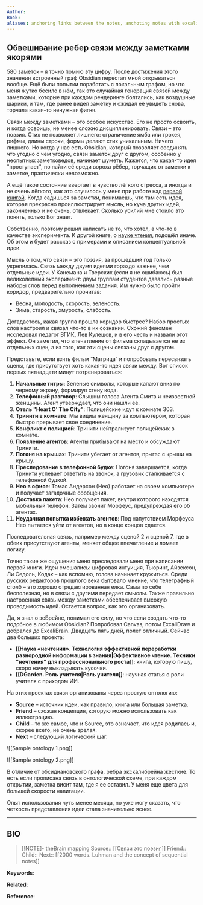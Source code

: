 ```yaml
---
Author: 
Book: 
aliases: anchoring links between the notes, anchoting notes with excalibrain
---
```

## Обвешивание ребер связи между заметками якорями

580 заметок – я точно помню эту цифру. После достижения этого значения встроенный граф Obsidian перестал мной открываться вообще. Ещё были попытки поработать с локальным графом, но что меня жутко бесило в нём, так это случайная генерация связей между заметками, которые при каждом рендеринге болтались, как воздушные шарики, и там, где ранее видел заметку и ожидал её увидеть снова, торчала какая-то ненужная фигня.

Связи между заметками – это особое искусство. Его не просто освоить, и когда освоишь, не менее сложно дисциплинировать. Связи – это поэзия. Стих не позволяет лишнего: ограничение ямба или трохея, рифмы, длины строки, формы делают стих уникальным. Ничего лишнего. Но когда у нас есть Obsidian, который позволяет соединять что угодно с чем угодно, связи заметок друг с другом, особенно у неопытных заметковедов, начинает шуметь. Кажется, что какая-то идея "проступает", но найти её среди вороха рёбер, торчащих от заметки к заметке, практически невозможно.

А ещё такое состояние ввергает в чувство лёгкого стресса, а иногда и не очень лёгкого, как это случилось у меня при работе над [первой книгой](https://rustamagamaliev.ru/?page_id=1510). Когда садишься за заметки, понимаешь, что там есть идея, которая прекрасно проиллюстрирует мысль, но куча других идей, законченных и не очень, отвлекает. Сколько усилий мне стоило это понять, только Бог знает.

Собственно, поэтому решил написать не то, что хотел, а что-то в качестве эксперимента. К другой книге, о [науке чтения](https://rustamagamaliev.ru/?page_id=1962), подошёл иначе. Об этом и будет рассказ с примерами и описанием концептуальной идеи. 

Мысль о том, что связи – это поэзия, за прошедший год только укрепилась. Связь между двумя идеями гораздо важнее, чем отдельные идеи. У Канемана и Тверских (если я не ошибаюсь) был великолепный эксперимент: двум группам студентов давались разные наборы слов перед выполнением задания. Им нужно было пройти коридор, предварительно прочитав:

- Весна, молодость, скорость, зеленость.
- Зима, старость, хмурость, слабость.

Догадаетесь, какая группа прошла коридор быстрее? Набор простых слов настроил и связал что-то в их сознании. Схожий феномен исследовал педагог ВГИК, Лев Кулешов, и в его честь и назвали этот эффект. Он заметил, что впечатление от фильма складывается не из отдельных сцен, а из того, как эти сцены связаны друг с другом.

Представьте, если взять фильм “Матрица” и попробовать пересвязать сцены, где присутствует хоть какая-то идея связи между. Вот список первых пятнадцати минут потренироваться:

1. **Начальные титры**: Зеленые символы, которые капают вниз по черному экрану, формируя стену кода.
2. **Телефонный разговор**: Слышны голоса Агента Смита и неизвестной женщины. Агент утверждает, что они нашли ее.
3. **Отель "Heart O' The City"**: Полицейские идут к комнате 303.
4. **Тринити в комнате**: Мы видим женщину за компьютером, которая быстро прерывает свое соединение.
5. **Конфликт с полицией**: Тринити нейтрализует полицейских в комнате.
6. **Появление агентов**: Агенты прибывают на место и обсуждают Тринити.
7. **Погоня на крышах**: Тринити убегает от агентов, прыгая с крыши на крышу.
8. **Преследование в телефонной будке**: Погоня завершается, когда Тринити успевает ответить на звонок, а грузовик сталкивается с телефонной будкой.
9. **Нео в офисе**: Томас Андерсон (Нео) работает на своем компьютере и получает загадочные сообщения.
10. **Доставка пакета**: Нео получает пакет, внутри которого находятся мобильный телефон. Затем звонит Морфеус, предупреждая его об агентах.
11. **Неудачная попытка избежать агентов**: Под напутствием Морфеуса Нео пытается уйти от агентов, но в конце концов сдается.

Последовательная связь, например между сценой 2 и сценой 7, где в обеих присутствуют агенты, меняет общее впечатление и ломает логику.

Точно такие же ощущения меня преследовали меня при написании первой книги. Идеи смешались: цифровая интуиция, Тьюринг, Айзексон, Ли Седоль, Кодак – как вспомню, голова начинает кружиться. Среди русских редакторов прошлого века бытовало мнение, что телеграфный столб – это хорошо отредактированная елка. Сама по себе бесполезная, но в связи с другими передает смыслы. Также правильно настроенная связь между заметками обеспечивает высокую проводимость идей. Остается вопрос, как это организовать.

Да, я знал о зеБрейне, понимал его силу, но что если создать что-то подобное в любимом Obsidian? Попробовал Canvas, потом ExcaliDraw и добрался до ExcaliBrain. Двадцать пять дней, полет отличный. Сейчас два больших проекта:

- **[[Наука «нечтения». Технология эффективной переработки разнородной информации в знания|Эффективное чтение. Техники "нечтения" для профессионального роста]]**: книга, которую пишу, скоро начну выкладывать кусочки.
- **[[DGarden. Роль учителя|Роль учителя]]**: научная статья о роли учителя с приходом ИИ.

На этих проектах связи организованы через простую онтологию:

- **Source** – источник идеи, как правило, книга или большая заметка.
- **Friend** – схожая концепция, которую можно использовать как иллюстрацию.
- **Child** – то же самое, что и Source, это означает, что идея родилась и, скорее всего, не очень зрелая.
- **Next** – следующий логический шаг.

![[Sample ontology 1.png]]

![[Sample ontology 2.png]]

В отличие от обсидиановского графа, ребра экскалибрейна жесткие. То есть если прописана связь в онтологической схеме, при каждом открытии, заметка висит там, где я ее оставил. У меня еще цвета для большей скорости навигации.

Опыт использования чуть менее месяца, но уже могу сказать, что четкость представления идеи стала значительно яснее.

***
## BIO
> [!NOTE]- theBrain mapping
> Source:: [[Связи это поэзия]]
> Friend::
> Child::
> Next:: [[2000 words. Luhman and the concept of sequential notes]]

**Keywords**:

**Related**:

**Reference**: 